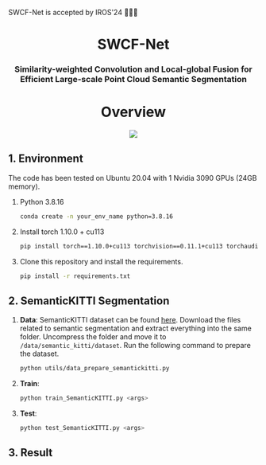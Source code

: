 SWCF-Net is accepted by IROS'24 🎉🎉🎉

<div align="center">
<h1>SWCF-Net</h1>
<h3>Similarity-weighted Convolution and Local-global Fusion for Efficient Large-scale Point Cloud Semantic Segmentation</h3>

# Overview
</div>

<div  align="center">    
 <img src="./figure/Arc.png" width = ""  align=center />
</div>

## 1. Environment
The code has been tested on Ubuntu 20.04 with 1 Nvidia 3090 GPUs (24GB memory).

1. Python 3.8.16
    ```bash
    conda create -n your_env_name python=3.8.16
    ```

2. Install torch 1.10.0 + cu113

    ```bash
    pip install torch==1.10.0+cu113 torchvision==0.11.1+cu113 torchaudio==0.10.0+cu113
    ```

3. Clone this repository and install the requirements.

    ```bash
    pip install -r requirements.txt
    ```

## 2. SemanticKITTI Segmentation

1. **Data**: SemanticKITTI dataset can be found [here](http://semantic-kitti.org/dataset.html#download). Download the files related to semantic segmentation and extract everything into the same folder. Uncompress the folder and move it to ```/data/semantic_kitti/dataset```.
   Run the following command to prepare the dataset.

    ```bash
    python utils/data_prepare_semantickitti.py
    ```
    
2. **Train**: 

    ```bash
    python train_SemanticKITTI.py <args>
    ```

3. **Test**: 

    ```bash
    python test_SemanticKITTI.py <args>
    ```

## 3. Result
